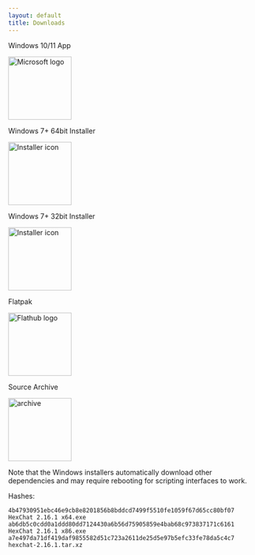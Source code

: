 ```yaml
---
layout: default
title: Downloads
---
```


<div class="flex-container">
  <div class="card">
    <p>Windows 10/11 App</p>
    <a href="https://www.microsoft.com/store/apps/9NRRBGTTM4J2"><img src="/img/microsoft.png" width="128" alt="Microsoft logo"/></a>
  </div>
  <div class="card">
    <p>Windows 7+ 64bit Installer</p>
    <a href="https://dl.hexchat.net/hexchat/HexChat%20{{ site.win_version }}%20x64.exe"><img src="/img/exe.png" width="128" alt="Installer icon" /></a>
  </div>
  <div class="card">
    <p>Windows 7+ 32bit Installer</p>
    <a href="https://dl.hexchat.net/hexchat/HexChat%20{{ site.win_version }}%20x86.exe"><img src="/img/exe.png" width="128" alt="Installer icon" /></a>
  </div>
  <div class="card">
    <p>Flatpak</p>
    <a href="https://flathub.org/apps/details/io.github.Hexchat"><img src="/img/flathub.png" width="128" alt="Flathub logo"/></a>
  </div>
  <!-- div class="card">
    <p>Snap</p>
    <a href="https://snapcraft.io/hexchat"><img src="/img/snapcraft.png" width="128" alt="Snapcraft logo"/></a>
  </div -->
  <div class="card">
    <p>Source Archive</p>
    <a href="https://dl.hexchat.net/hexchat/hexchat-{{ site.version }}.tar.xz"><img src="/img/box.png" width="128" alt="archive"/></a>
  </div>
</div>

Note that the Windows installers automatically download other dependencies and may require
rebooting for scripting interfaces to work.

Hashes:

```
4b47930951ebc46e9cb8e8201856b8bddcd7499f5510fe1059f67d65cc80bf07  HexChat 2.16.1 x64.exe
ab6db5c0cdd0a1ddd80dd7124430a6b56d75905859e4bab68c973837171c6161  HexChat 2.16.1 x86.exe
a7e497da71df419daf9855582d51c723a2611de25d5e97b5efc33fe78da5c4c7  hexchat-2.16.1.tar.xz
```

